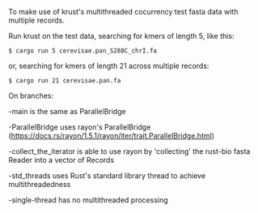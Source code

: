 To make use of krust's multithreaded cocurrency test fasta data with multiple records.

Run krust on the test data, searching for kmers of length 5, like this:

	$ cargo run 5 cerevisae.pan_S288C_chrI.fa

or, searching for kmers of length 21 across multiple records:

	$ cargo run 21 cerevisae.pan.fa
	


On branches:

-main is the same as ParallelBridge

-ParallelBridge uses rayon's ParallelBridge (https://docs.rs/rayon/1.5.1/rayon/iter/trait.ParallelBridge.html)

-collect_the_iterator is able to use rayon by 'collecting' the rust-bio fasta Reader into a vector of Records

-std_threads uses Rust's standard library thread to achieve multithreadedness

-single-thread has no multithreaded processing
